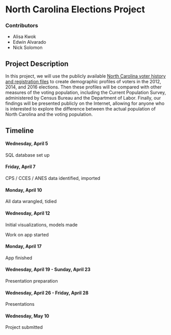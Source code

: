 # North Carolina Elections Project

### Contributors

- Alisa Kwok
- Edwin Alvarado
- Nick Solomon

## Project Description

In this project, we will use the publicly available [North Carolina voter 
history and registration files](http://dl.ncsbe.gov/index.html?prefix=data/) to
create demographic profiles of voters in the 2012, 2014, and 2016 elections.
Then these profiles will be compared with other measures of the voting
population, including the Current Population Survey, administered by Census
Bureau and the Department of Labor. Finally, our findings will be presented
publicly on the Internet, allowing for anyone who is interested to explore the
difference between the actual population of North Carolina and the voting
population.

## Timeline

#### Wednesday, April 5
SQL database set up

#### Friday, April 7
CPS / CCES / ANES data identified, imported

#### Monday, April 10
All data wrangled, tidied

#### Wednesday, April 12
Initial visualizations, models made

Work on app started

#### Monday, April 17
App finished

#### Wednesday, April 19 - Sunday, April 23
Presentation preparation

#### Wednesday, April 26 - Friday, April 28
Presentations

#### Wednesday, May 10
Project submitted




